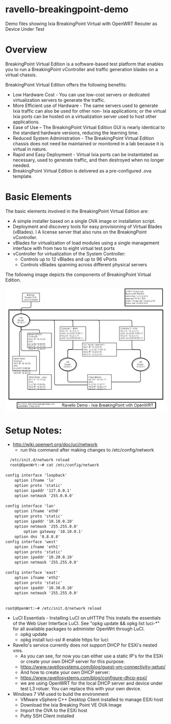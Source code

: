 # ravello-breakingpoint-demo
Demo files showing Ixia BreakingPoint Virtual with OpenWRT Reouter as Device Under Test

# Overview
                    
BreakingPoint Virtual Edition is a software-based test platform that enables you to run a BreakingPoint vController and traffic generation blades on a virtual chassis.
                    
BreakingPoint Virtual Edition offers the following benefits:
- Low Hardware Cost - You can use low-cost servers or dedicated virtualization servers to generate the traffic.
- More Efficient use of Hardware - The same servers used to generate Ixia traffic can also be used for other non- Ixia applications; or the virtual Ixia ports can be hosted on a virtualization server used to host other applications.
- Ease of Use – The BreakingPoint Virtual Edition GUI is nearly identical to the standard hardware versions, reducing the learning time.
- Reduced System Administration - The BreakingPoint Virtual Edition chassis does not need be maintained or monitored in a lab because it is virtual in nature.
- Rapid and Easy Deployment - Virtual Ixia ports can be instantiated as necessary, used to generate traffic, and then destroyed when no longer needed.
- BreakingPoint Virtual Edition is delivered as a pre-configured .ova template.    

# Basic Elements

The basic elements involved in the BreakingPoint Virtual Edition are:

- A simple installer based on a single OVA image or installation script.
- Deployment and discovery tools for easy provisioning of Virtual Blades (vBlades). l A license server that also runs on the BreakingPoint vController.
- vBlades for virtualization of load modules using a single management interface with from two to eight virtual test ports
- vController for virtualization of the System Controller:
  - Controls up to 12 vBlades and up to 96 vPorts
  - Controls vBlades spanning across different physical servers
                    
The following image depicts the components of BreakingPoint Virtual Edition.

![alt text](https://raw.githubusercontent.com/ibenrodriguez/ravello-breakingpoint-demo/master/ravello-ixia-bpve-demo.png "Ixia Breaking Point Demo on Ravello Drawing")

# Setup Notes: 

- http://wiki.openwrt.org/doc/uci/network
  - run this command after making changes to /etc/config/network

```
  /etc/init.d/network reload
  root@OpenWrt:~# cat /etc/config/network

config interface 'loopback'
	option ifname 'lo'
	option proto 'static'
	option ipaddr '127.0.0.1'
	option netmask '255.0.0.0'

config interface 'lan'
	option ifname 'eth0'
	option proto 'static'
	option ipaddr '10.10.0.10'
	option netmask '255.255.0.0'
        option gateway '10.10.0.1'
 	option dns '8.8.8.8'
config interface 'west'
	option ifname 'eth1'
	option proto 'static'
	option ipaddr '10.20.0.10'
	option netmask '255.255.0.0'

config interface 'east'
	option ifname 'eth2'
	option proto 'static'
	option ipaddr '10.30.0.10'
	option netmask '255.255.0.0'


root@OpenWrt:~# /etc/init.d/network reload
```

- LuCI Essentials - Installing LuCI on uHTTPd
This installs the essentials of the Web User Interface LuCI. See "opkg update && opkg list luci-*" for all available packages to administer OpenWrt through LuCI.
  - opkg update
  - opkg install luci-ssl # enable https for luci
- Ravello's service currently does not support DHCP for ESXi's nested vms.
  - As you can see, for now you can either use a static IP's for the ESXi or create your own DHCP server for this purpose. 
  - https://www.ravellosystems.com/blog/guest-vm-connectivity-setup/
  - And how to create your own DHCP server:
  - https://www.ravellosystems.com/blog/configure-dhcp-esxi/
  - we are using OpenWRT for the local DHCP server and device under test L3 rotuer. You can replace this with your own device.
- Windows 7 VM used to build the environment
  - VMware vSphere C++ Desktop Client installed to manage ESXi host
  - Download the Ixia Breaking Point VE OVA Image
  - Import the OVA to the ESXi host
  - Putty SSH Client installed


